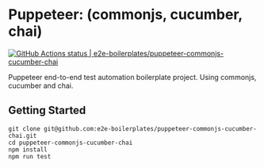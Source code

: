 # Puppeteer: (commonjs, cucumber, chai)

[![GitHub Actions status | e2e-boilerplates/puppeteer-commonjs-cucumber-chai](https://github.com/e2e-boilerplates/puppeteer-commonjs-cucumber-chai/workflows/puppeteer-commonjs-cucumber-chai/badge.svg)](https://github.com/e2e-boilerplates/puppeteer-commonjs-cucumber-chai/actions?workflow=puppeteer-commonjs-cucumber-chai)

Puppeteer end-to-end test automation boilerplate project. Using commonjs, cucumber and chai.

## Getting Started

    git clone git@github.com:e2e-boilerplates/puppeteer-commonjs-cucumber-chai.git
    cd puppeteer-commonjs-cucumber-chai
    npm install
    npm run test
